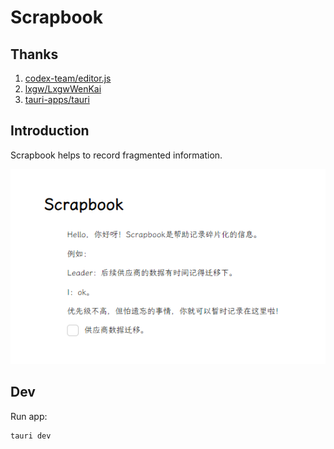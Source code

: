 # Scrapbook

## Thanks

1. [codex-team/editor.js](https://github.com/codex-team/editor.js)
2. [lxgw/LxgwWenKai](https://github.com/lxgw/LxgwWenKai)
3. [tauri-apps/tauri](https://github.com/tauri-apps/tauri)

## Introduction

Scrapbook helps to record fragmented information.

![](./asset/demo.png)

## Dev

Run app: 

```shell
tauri dev
```